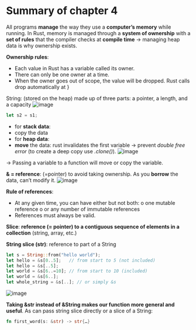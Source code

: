 # Summary of chapter 4
All programs **manage** the way they use a **computer’s memory** while running. In Rust, memory is managed through a **system of ownership** with a **set of rules** that the compiler checks at **compile time** -> managing heap data is why ownership exists.

**Ownership rules**:
-	Each value in Rust has a variable called its owner.
-	There can only be one owner at a time.
-	When the owner goes out of scope, the value will be dropped. Rust calls drop automatically at }


String: (stored on the heap) made up of three parts: a pointer, a length, and a capacity
 ![image](https://user-images.githubusercontent.com/61462365/226119542-65c6bc05-cd9f-4d32-bcb6-77f9342b70b9.png)
 
```rust
let s2 = s1;
```
-	for **stack data**:
   -	copy the data
-	for **heap data**:
   - **move** the data: rust invalidates the first variable -> prevent _double free error_ (to create a deep copy use _.clone()_).
![image](https://user-images.githubusercontent.com/61462365/226119790-32d17f3a-71e9-420c-9ef5-737e557cc0ed.png)


-> Passing a variable to a function will move or copy the variable.

**& = reference**: (=pointer) to avoid taking ownership. As you **borrow** the data, can’t modify it. 
![image](https://user-images.githubusercontent.com/61462365/226119960-625fe82b-ed8b-4f20-8e7a-80b37392642d.png)

**Rule of references**:
-	At any given time, you can have either but not both: 
   o	one mutable reference 
   o	or any number of immutable references
-	References must always be valid.

**Slice**: **reference (= pointer) to a contiguous sequence of elements in a collection** (string, array, etc.)

**String slice (str)**: reference to part of a String
```rust
let s = String::from("hello world");
let hello = &s[0..5];   // from start to 5 (not included)
let hello = &s[..5];    
let world = &s[6..=10]; // from start to 10 (included)
let world = &s[6..];
let whole_string = &s[..]; // or simply &s
```
![image](https://user-images.githubusercontent.com/61462365/226120461-e1e1baa6-221a-4180-94d2-0c690898f912.png)

**Taking &str instead of &String makes our function more general and useful**. As can pass string slice directly or a slice of a String:
```rust
fn first_word(s: &str) -> str{…}
```








